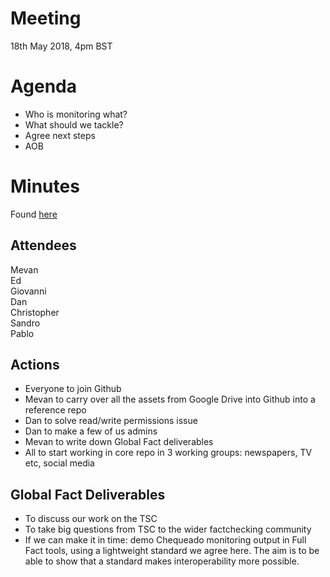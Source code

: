 # Meeting
18th May 2018, 4pm BST

# Agenda 
- Who is monitoring what?
- What should we tackle? 
- Agree next steps
- AOB

# Minutes
Found [here](https://docs.google.com/document/d/1CtEI0fWZmmbR6O442RF4iBgnqefMdA4CRfRXyLtKPjE/edit)

## Attendees
Mevan  
Ed  
Giovanni  
Dan  
Christopher  
Sandro  
Pablo  

## Actions
* Everyone to join Github
* Mevan to carry over all the assets from Google Drive into Github into a reference repo
* Dan to solve read/write permissions issue
* Dan to make a few of us admins
* Mevan to write down Global Fact deliverables
* All to start working in core repo in 3 working groups: newspapers, TV etc, social media

## Global Fact Deliverables
* To discuss our work on the TSC
* To take big questions from TSC to the wider factchecking community
* If we can make it in time: demo Chequeado monitoring output in Full Fact tools, using a lightweight standard we agree here. The aim is to be able to show that a standard makes interoperability more possible. 
